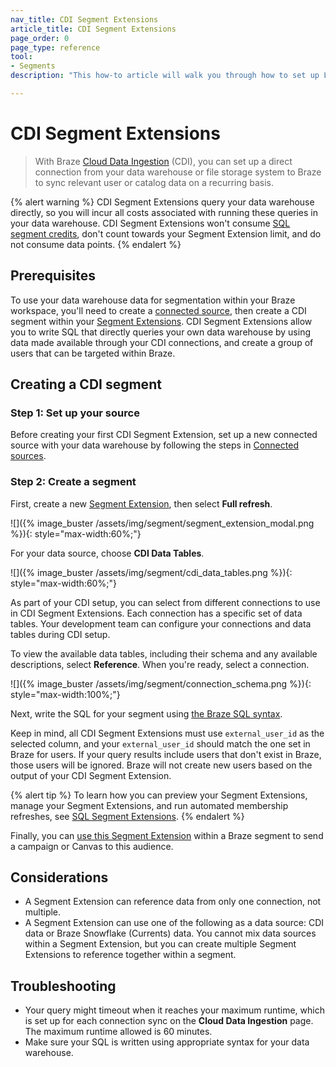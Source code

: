```yaml
---
nav_title: CDI Segment Extensions
article_title: CDI Segment Extensions
page_order: 0
page_type: reference
tool: 
- Segments
description: "This how-to article will walk you through how to set up Location targeting, allowing you to segment users by location."

---
```


# CDI Segment Extensions

> With Braze [Cloud Data Ingestion]({{site.baseurl}}/user_guide/data/cloud_ingestion/overview/) (CDI), you can set up a direct connection from your data warehouse or file storage system to Braze to sync relevant user or catalog data on a recurring basis.

{% alert warning %}
CDI Segment Extensions query your data warehouse directly, so you will incur all costs associated with running these queries in your data warehouse. CDI Segment Extensions won't consume [SQL segment credits]({{site.baseurl}}/user_guide/engagement_tools/segments/sql_segments/#monitoring-your-sql-segments-usage), don't count towards your Segment Extension limit, and do not consume data points.
{% endalert %}

## Prerequisites

To use your data warehouse data for segmentation within your Braze workspace, you'll need to create a [connected source]({{site.baseurl}}/user_guide/data/cloud_ingestion/connected_sources/), then create a CDI segment within your [Segment Extensions]({{site.baseurl}}/user_guide/engagement_tools/segments/segment_extension/). CDI Segment Extensions allow you to write SQL that directly queries your own data warehouse by using data made available through your CDI connections, and create a group of users that can be targeted within Braze.

## Creating a CDI segment

### Step 1: Set up your source

Before creating your first CDI Segment Extension, set up a new connected source with your data warehouse by following the steps in [Connected sources]({{site.baseurl}}/user_guide/data/cloud_ingestion/connected_sources/).

### Step 2: Create a segment

First, create a new [Segment Extension]({{site.baseurl}}/user_guide/engagement_tools/segments/segment_extension/), then select **Full refresh**.

![]({% image_buster /assets/img/segment/segment_extension_modal.png %}){: style="max-width:60%;"}

For your data source, choose **CDI Data Tables**.

![]({% image_buster /assets/img/segment/cdi_data_tables.png %}){: style="max-width:60%;"}

As part of your CDI setup, you can select from different connections to use in CDI Segment Extensions. Each connection has a specific set of data tables. Your development team can configure your connections and data tables during CDI setup.

To view the available data tables, including their schema and any available descriptions, select **Reference**. When you're ready, select a connection.

![]({% image_buster /assets/img/segment/connection_schema.png %}){: style="max-width:100%;"}

Next, write the SQL for your segment using [the Braze SQL syntax]({{site.baseurl}}/user_guide/engagement_tools/segments/sql_segments/#writing-sql).

Keep in mind, all CDI Segment Extensions must use `external_user_id` as the selected column, and your `external_user_id` should match the one set in Braze for users. If your query results include users that don't exist in Braze, those users will be ignored. Braze will not create new users based on the output of your CDI Segment Extension.

{% alert tip %}
To learn how you can preview your Segment Extensions, manage your Segment Extensions, and run automated membership refreshes, see [SQL Segment Extensions]({{site.baseurl}}/user_guide/engagement_tools/segments/sql_segments/).
{% endalert %}

Finally, you can [use this Segment Extension]({{site.baseurl}}/user_guide/engagement_tools/segments/segment_extension/#step-5-use-your-extension-in-a-segment) within a Braze segment to send a campaign or Canvas to this audience.

## Considerations

- A Segment Extension can reference data from only one connection, not multiple.    
- A Segment Extension can use one of the following as a data source: CDI data or Braze Snowflake (Currents) data. You cannot mix data sources within a Segment Extension, but you can create multiple Segment Extensions to reference together within a segment.

## Troubleshooting

- Your query might timeout when it reaches your maximum runtime, which is set up for each connection sync on the **Cloud Data Ingestion** page. The maximum runtime allowed is 60 minutes.
- Make sure your SQL is written using appropriate syntax for your data warehouse. 
